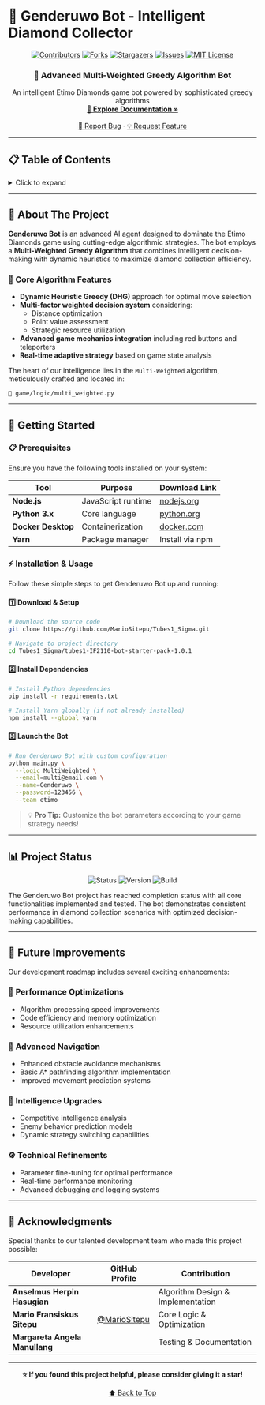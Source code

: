 # 🤖 Genderuwo Bot - Intelligent Diamond Collector

<div align="center">
  
[![Contributors][contributors-shield]][contributors-url]
[![Forks][forks-shield]][forks-url]
[![Stargazers][stars-shield]][stars-url]
[![Issues][issues-shield]][issues-url]
[![MIT License][license-shield]][license-url]

</div>

<div align="center">
  <h3>🎯 Advanced Multi-Weighted Greedy Algorithm Bot</h3>
  <p>
    An intelligent Etimo Diamonds game bot powered by sophisticated greedy algorithms
    <br />
    <a href="https://github.com/MarioSitepu/Tubes1_Sigma"><strong>📖 Explore Documentation »</strong></a>
    <br />
    <br />
    <a href="https://github.com/MarioSitepu/Tubes1_Sigma/issues">🐛 Report Bug</a>
    ·
    <a href="https://github.com/MarioSitepu/Tubes1_Sigma/issues">💡 Request Feature</a>
  </p>
</div>

---

## 📋 Table of Contents

<details>
  <summary>Click to expand</summary>
  
  1. [🎯 About The Project](#about-the-project)
  2. [🚀 Getting Started](#getting-started)
     - [📋 Prerequisites](#prerequisites)
     - [⚡ Installation & Usage](#installation--usage)
  3. [📊 Project Status](#project-status)
  4. [🔧 Future Improvements](#future-improvements)
  5. [🙏 Acknowledgments](#acknowledgments)
  
</details>

---

## 🎯 About The Project

**Genderuwo Bot** is an advanced AI agent designed to dominate the Etimo Diamonds game using cutting-edge algorithmic strategies. The bot employs a **Multi-Weighted Greedy Algorithm** that combines intelligent decision-making with dynamic heuristics to maximize diamond collection efficiency.

### 🧠 Core Algorithm Features

- **Dynamic Heuristic Greedy (DHG)** approach for optimal move selection
- **Multi-factor weighted decision system** considering:
  - Distance optimization
  - Point value assessment  
  - Strategic resource utilization
- **Advanced game mechanics integration** including red buttons and teleporters
- **Real-time adaptive strategy** based on game state analysis

The heart of our intelligence lies in the `Multi-Weighted` algorithm, meticulously crafted and located in:
```
📁 game/logic/multi_weighted.py
```

---

## 🚀 Getting Started

### 📋 Prerequisites

Ensure you have the following tools installed on your system:

| Tool | Purpose | Download Link |
|------|---------|---------------|
| **Node.js** | JavaScript runtime | [nodejs.org](https://nodejs.org/en) |
| **Python 3.x** | Core language | [python.org](https://python.org) |
| **Docker Desktop** | Containerization | [docker.com](https://www.docker.com/products/docker-desktop/) |
| **Yarn** | Package manager | Install via npm |

### ⚡ Installation & Usage

Follow these simple steps to get Genderuwo Bot up and running:

#### 1️⃣ **Download & Setup**
```bash
# Download the source code
git clone https://github.com/MarioSitepu/Tubes1_Sigma.git

# Navigate to project directory
cd Tubes1_Sigma/tubes1-IF2110-bot-starter-pack-1.0.1
```

#### 2️⃣ **Install Dependencies**
```bash
# Install Python dependencies
pip install -r requirements.txt

# Install Yarn globally (if not already installed)
npm install --global yarn
```

#### 3️⃣ **Launch the Bot**
```bash
# Run Genderuwo Bot with custom configuration
python main.py \
  --logic MultiWeighted \
  --email=multi@email.com \
  --name=Genderuwo \
  --password=123456 \
  --team etimo
```

> 💡 **Pro Tip:** Customize the bot parameters according to your game strategy needs!

---

## 📊 Project Status

<div align="center">
  
![Status](https://img.shields.io/badge/Status-✅%20Complete-brightgreen?style=for-the-badge)
![Version](https://img.shields.io/badge/Version-1.0.1-blue?style=for-the-badge)
![Build](https://img.shields.io/badge/Build-Stable-success?style=for-the-badge)

</div>

The Genderuwo Bot project has reached completion status with all core functionalities implemented and tested. The bot demonstrates consistent performance in diamond collection scenarios with optimized decision-making capabilities.

---

## 🔧 Future Improvements

Our development roadmap includes several exciting enhancements:

### 🎯 **Performance Optimizations**
- Algorithm processing speed improvements
- Code efficiency and memory optimization
- Resource utilization enhancements

### 🧭 **Advanced Navigation**
- Enhanced obstacle avoidance mechanisms
- Basic A* pathfinding algorithm implementation
- Improved movement prediction systems

### 🤖 **Intelligence Upgrades**
- Competitive intelligence analysis
- Enemy behavior prediction models
- Dynamic strategy switching capabilities

### ⚙️ **Technical Refinements**
- Parameter fine-tuning for optimal performance
- Real-time performance monitoring
- Advanced debugging and logging systems

---

## 🙏 Acknowledgments

Special thanks to our talented development team who made this project possible:

<div align="center">

| Developer | GitHub Profile | Contribution |
|-----------|----------------|--------------|
| **Anselmus Herpin Hasugian** |  | Algorithm Design & Implementation |
| **Mario Fransiskus Sitepu** | [@MarioSitepu](https://github.com/MarioSitepu) | Core Logic & Optimization |
| **Margareta Angela Manullang** |  | Testing & Documentation |

</div>

---

<div align="center">
  
**⭐ If you found this project helpful, please consider giving it a star!**

[⬆️ Back to Top](#-genderuwo-bot---intelligent-diamond-collector)

</div>

<!-- MARKDOWN LINKS & IMAGES -->
[contributors-shield]: https://img.shields.io/github/contributors/MarioSitepu/Tubes1_Sigma.svg?style=for-the-badge
[contributors-url]: https://github.com/MarioSitepu/Tubes1_Sigma/graphs/contributors
[forks-shield]: https://img.shields.io/github/forks/MarioSitepu/Tubes1_Sigma.svg?style=for-the-badge
[forks-url]: https://github.com/MarioSitepu/Tubes1_Sigma/network/members
[stars-shield]: https://img.shields.io/github/stars/MarioSitepu/Tubes1_Sigma.svg?style=for-the-badge
[stars-url]: https://github.com/MarioSitepu/Tubes1_Sigma/stargazers
[issues-shield]: https://img.shields.io/github/issues/MarioSitepu/Tubes1_Sigma.svg?style=for-the-badge
[issues-url]: https://github.com/MarioSitepu/Tubes1_Sigma/issues
[license-shield]: https://img.shields.io/github/license/MarioSitepu/Tubes1_Sigma.svg?style=for-the-badge
[license-url]: https://github.com/MarioSitepu/Tubes1_Sigma/blob/master/LICENSE
